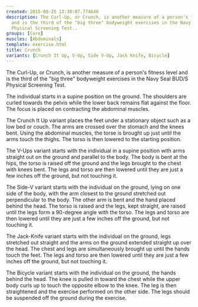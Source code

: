 ```yaml
---
created: 2015-08-25 13:30:07.774640
description: The Curl-Up, or Crunch, is another measure of a person's fitness level
  and is the third of the "big three" bodyweight exercises in the Navy Seal BUD/S
  Physical Screening Test..
groups: [Core]
muscles: [Abdominals]
template: exercise.html
title: Crunch
variants: [Crunch It Up, V-Up, Side V-Up, Jack Knife, Bicycle]
---
```

The Curl-Up, or Crunch, is another measure of a person's fitness level and is the third of the "big three" bodyweight exercises in the Navy Seal BUD/S Physical Screening Test.

The individual starts in a supine position on the ground. The shoulders are curled towards the pelvis while the lower back remains flat against the floor. The focus is placed on contracting the abdominal muscles.

The Crunch It Up variant places the feet under a stationary object such as a low bed or couch. The arms are crossed over the stomach and the knees bent. Using the abdominal muscles, the torse is brought up just until the arms touch the thighs. The torso is then lowered to the starting position.

The V-Ups variant starts with the individual in a supine position with arms straight out on the ground and parallel to the body. The body is bent at the hips, the torso is raised off the ground and the legs brought to the chest with knees bent. The legs and torso are then lowered until they are just a few inches off the ground, but not touching it.

The Side-V variant starts with the individual on the ground, lying on one side of the body, with the arm closest to the ground stretched out perpendicular to the body. The other arm is bent and the hand placed behind the head. The torso is raised and the legs, kept straight, are raised until the legs form a 90-degree angle with the torso. The legs and torso are then lowered until they are just a few inches off the ground, but not touching it.

The Jack-Knife variant starts with the individual on the ground, legs stretched out straight and the arms on the ground extended straight up over the head. The chest and legs are simultaneously brought up until the hands touch the feet. The legs and torso are then lowered until they are just a few inches off the ground, but not touching it.

The Bicycle variant starts with the individual on the ground, the hands behind the head. The knee is pulled in toward the chest while the upper body curls up to touch the opposite elbow to the knee. The leg is then straightened and the exercise performed on the other side. The legs should be suspended off the ground during the exercise.
